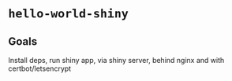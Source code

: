 # `hello-world-shiny`

## Goals

Install deps, run shiny app, via shiny server, behind nginx and with certbot/letsencrypt
